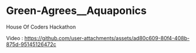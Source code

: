 # Green-Agrees__Aquaponics
House Of Coders Hackathon


Video :
https://github.com/user-attachments/assets/ad80c609-80f4-408b-875d-95145126472c

